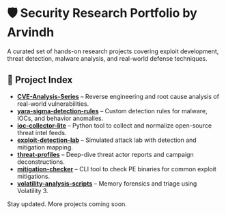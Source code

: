 # 🛡️ Security Research Portfolio by Arvindh

A curated set of hands-on research projects covering exploit development, threat detection, malware analysis, and real-world defense techniques.

## 📁 Project Index

- **[CVE-Analysis-Series](./CVE-Analysis-Series/)** – Reverse engineering and root cause analysis of real-world vulnerabilities.
- **[yara-sigma-detection-rules](./yara-sigma-detection-rules/)** – Custom detection rules for malware, IOCs, and behavior anomalies.
- **[ioc-collector-lite](./ioc-collector-lite/)** – Python tool to collect and normalize open-source threat intel feeds.
- **[exploit-detection-lab](./exploit-detection-lab/)** – Simulated attack lab with detection and mitigation mapping.
- **[threat-profiles](./threat-profiles/)** – Deep-dive threat actor reports and campaign deconstructions.
- **[mitigation-checker](./mitigation-checker/)** – CLI tool to check PE binaries for common exploit mitigations.
- **[volatility-analysis-scripts](./volatility-analysis-scripts/)** – Memory forensics and triage using Volatility 3.

Stay updated. More projects coming soon.

